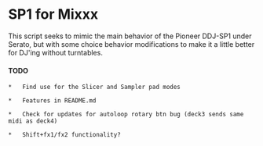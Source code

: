 # SP1 for Mixxx

This script seeks to mimic the main behavior of the Pioneer DDJ-SP1 under Serato,
but with some choice behavior modifications to make it a little better for DJ'ing
without turntables.

#### TODO

    *   Find use for the Slicer and Sampler pad modes

    *   Features in README.md

    *   Check for updates for autoloop rotary btn bug (deck3 sends same midi as deck4)

    *   Shift+fx1/fx2 functionality?
